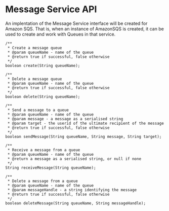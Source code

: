 Message Service API
===================

An implentation of the Message Service interface will be created for Amazon SQS.  That is, when an instance of AmazonSQS is created, it can be used to create and work with Queues in that service.

	/**
	 * Create a message queue
	 * @param queueName - name of the queue
	 * @return true if successful, false otherwise
	 */
	boolean create(String queueName);

	/**
	 * Delete a message queue
	 * @param queueName - name of the queue
	 * @return true if successful, false otherwise
	 */
	boolean delete(String queueName);
	
	/**
	 * Send a message to a queue
	 * @param queueName - name of the queue
	 * @param message - a message as a serialised string
	 * @param target - the userid of the ultimate recipient of the message
	 * @return true if successful, false otherwise
	 */
	boolean sendMessage(String queueName, String message, String target);
	
	/**
	 * Receive a message from a queue
	 * @param queueName - name of the queue
	 * @return a message as a serialised string, or null if none
	 */
	String receiveMessage(String queueName);
	
	/**
	 * Delete a message from a queue
	 * @param queueName - name of the queue
	 * @param messageHandle - a string identifying the message
	 * @return true if successful, false otherwise
	 */
	boolean deleteMessage(String queueName, String messageHandle);
